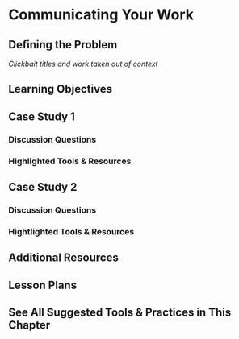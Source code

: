 # Communicating Your Work

## Defining the Problem
*Clickbait titles and work taken out of context*

## Learning Objectives

## Case Study 1

### Discussion Questions

### Highlighted Tools & Resources

## Case Study 2

### Discussion Questions

### Hightlighted Tools & Resources

## Additional Resources

## Lesson Plans

##  See All Suggested Tools & Practices in This Chapter
